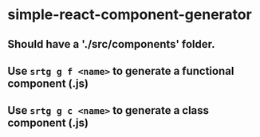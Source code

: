 # simple-react-component-generator
## Should have a './src/components' folder.
## Use `srtg g f <name>` to generate a functional component (.js)
## Use `srtg g c <name>` to generate a class component (.js)
